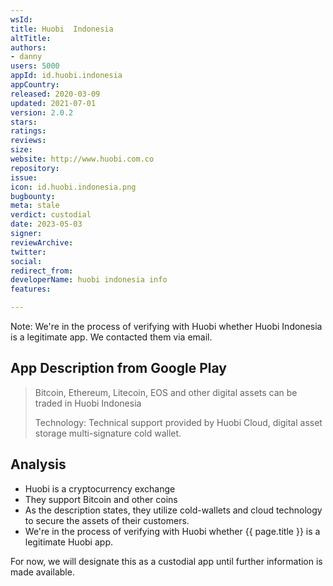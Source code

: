 ```yaml
---
wsId: 
title: Huobi  Indonesia
altTitle: 
authors:
- danny
users: 5000
appId: id.huobi.indonesia
appCountry: 
released: 2020-03-09
updated: 2021-07-01
version: 2.0.2
stars: 
ratings: 
reviews: 
size: 
website: http://www.huobi.com.co
repository: 
issue: 
icon: id.huobi.indonesia.png
bugbounty: 
meta: stale
verdict: custodial
date: 2023-05-03
signer: 
reviewArchive: 
twitter: 
social: 
redirect_from: 
developerName: huobi indonesia info
features: 

---
```


Note: We're in the process of verifying with Huobi whether Huobi Indonesia is a legitimate app. We contacted them via email.

## App Description from Google Play 

> Bitcoin, Ethereum, Litecoin, EOS and other digital assets can be traded in Huobi Indonesia
>
> Technology: Technical support provided by Huobi Cloud, digital asset storage multi-signature cold wallet.

## Analysis 

- Huobi is a cryptocurrency exchange
- They support Bitcoin and other coins 
- As the description states, they utilize cold-wallets and cloud technology to secure the assets of their customers. 
- We're in the process of verifying with Huobi whether {{ page.title }} is a legitimate Huobi app. 

For now, we will designate this as a custodial app until further information is made available.